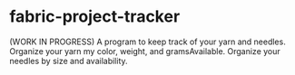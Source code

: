# fabric-project-tracker
(WORK IN PROGRESS)
A program to keep track of your yarn and needles.  Organize your yarn my color, weight, and gramsAvailable.  Organize your needles by size and availability.
